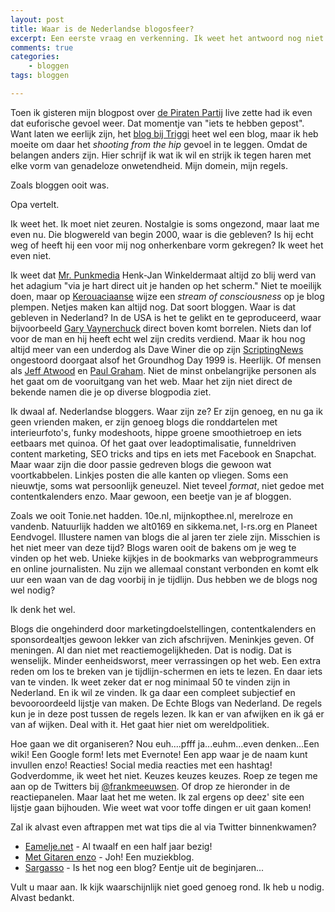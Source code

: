 ```yaml
---
layout: post
title: Waar is de Nederlandse blogosfeer?
excerpt: Een eerste vraag en verkenning. Ik weet het antwoord nog niet. Voor het geval je dat zou verwachten als je doorklikt.
comments: true
categories: 
    - bloggen
tags: bloggen

---
```


Toen ik gisteren mijn blogpost over [de Piraten Partij](/PPNL) live zette had ik even dat euforische gevoel weer. Dat momentje van "iets te hebben gepost". Want laten we eerlijk zijn, het [blog bij Triggi](http://triggi.com/blog) heet wel een blog, maar ik heb moeite om daar het *shooting from the hip* gevoel in te leggen. Omdat de belangen anders zijn. Hier schrijf ik wat ik wil en strijk ik tegen haren met elke vorm van genadeloze onwetendheid. Mijn domein, mijn regels. 

Zoals bloggen ooit was. 

Opa vertelt.

Ik weet het. Ik moet niet zeuren. Nostalgie is soms ongezond, maar laat me even nu. Die blogwereld van begin 2000, waar is die gebleven? Is hij echt weg of heeft hij een voor mij nog onherkenbare vorm gekregen? Ik weet het even niet. 

Ik weet dat [Mr. Punkmedia](http://www.punkmedia.nl/) Henk-Jan Winkeldermaat altijd zo blij werd van het adagium "via je hart direct uit je handen op het scherm." Niet te moeilijk doen, maar op [Kerouaciaanse](https://en.wikipedia.org/wiki/Jack_Kerouac "Wie? Jack Kerouac!") wijze een *stream of consciousness* op je blog plempen. Netjes maken kan altijd nog. Dat soort bloggen. Waar is dat gebleven in Nederland? In de USA is het te gelikt en te geproduceerd, waar bijvoorbeeld [Gary Vaynerchuck](https://www.garyvaynerchuk.com/) direct boven komt borrelen. Niets dan lof voor de man en hij heeft echt wel zijn credits verdiend. Maar ik hou nog altijd meer van een underdog als Dave Winer die op zijn [ScriptingNews](http://scripting.com/) ongestoord doorgaat alsof het Groundhog Day 1999 is. Heerlijk. Of mensen als [Jeff Atwood](https://blog.codinghorror.com/) en [Paul Graham](http://paulgraham.com/articles.html). Niet de minst onbelangrijke personen als het gaat om de vooruitgang van het web. Maar het zijn niet direct de bekende namen die je op diverse blogpodia ziet. 

Ik dwaal af. Nederlandse bloggers. Waar zijn ze? Er zijn genoeg, en nu ga ik geen vrienden maken, er zijn genoeg blogs die ronddartelen met interieurfoto's, funky modeshoots, hippe groene smoothietroep en iets eetbaars met quinoa. Of het gaat over leadoptimalisatie, funneldriven content marketing, SEO tricks and tips en iets met Facebook en Snapchat. 
Maar waar zijn die door passie gedreven blogs die gewoon wat voortkabbelen. Linkjes posten die alle kanten op vliegen. Soms een nieuwtje, soms wat persoonlijk geneuzel. Niet teveel *format*, niet gedoe met contentkalenders enzo. Maar gewoon, een beetje van je af bloggen. 

Zoals we ooit Tonie.net hadden. 10e.nl, mijnkopthee.nl, merelroze en vandenb. Natuurlijk hadden we alt0169 en sikkema.net, l-rs.org en Planeet Eendvogel. Illustere namen van blogs die al jaren ter ziele zijn.
Misschien is het niet meer van deze tijd? Blogs waren ooit de bakens om je weg te vinden op het web. Unieke kijkjes in de bookmarks van webprogrammeurs en online journalisten. Nu zijn we allemaal constant verbonden en komt elk uur een waan van de dag voorbij in je tijdlijn. Dus hebben we de blogs nog wel nodig?

Ik denk het wel. 

Blogs die ongehinderd door marketingdoelstellingen, contentkalenders en sponsordealtjes gewoon lekker van zich afschrijven. Meninkjes geven. Of meningen. Al dan niet met reactiemogelijkheden. Dat is nodig. Dat is wenselijk. Minder eenheidsworst, meer verrassingen op het web. Een extra reden om los te breken van je tijdlijn-schermen en iets te lezen. En daar iets van te vinden. Ik weet zeker dat er nog minimaal 50 te vinden zijn in Nederland. En ik wil ze vinden. Ik ga daar een compleet subjectief en bevooroordeeld lijstje van maken. De Echte Blogs van Nederland. De regels kun je in deze post tussen de regels lezen. Ik kan er van afwijken en ik gá er van af wijken. Deal with it. Het gaat hier niet om wereldpolitiek. 

Hoe gaan we dit organiseren? Nou euh....pfff ja...euhm...even denken...Een wiki! Een Google form! Iets met Evernote! Een app waar je de naam kunt invullen enzo! Reacties! Social media reacties met een hashtag! Godverdomme, ik weet het niet. Keuzes keuzes keuzes. Roep ze tegen me aan op de Twitters bij [@frankmeeuwsen](http://www.twitter.com/frankmeeuwsen). Of drop ze hieronder in de reactiepanelen. Maar laat het me weten. Ik zal ergens op deez' site een lijstje gaan bijhouden. Wie weet wat voor toffe dingen er uit gaan komen!

Zal ik alvast even aftrappen met wat tips die al via Twitter binnenkwamen?

* [Eamelje.net](http://eamelje.net/) - Al twaalf en een half jaar bezig!
* [Met Gitaren enzo](http://metgitarenenzo.nl/) - Joh! Een muziekblog.
* [Sargasso](http://sargasso.nl) - Is het nog een blog? Eentje uit de beginjaren...

Vult u maar aan. Ik kijk waarschijnlijk niet goed genoeg rond. Ik heb u nodig. Alvast bedankt. 